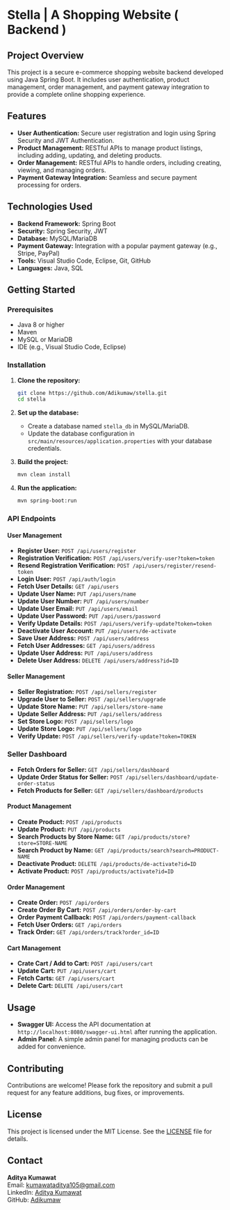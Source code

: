 # Stella | A Shopping Website ( Backend )

## Project Overview
This project is a secure e-commerce shopping website backend developed using Java Spring Boot. It includes user authentication, product management, order management, and payment gateway integration to provide a complete online shopping experience.

## Features
- **User Authentication:** Secure user registration and login using Spring Security and JWT Authentication.
- **Product Management:** RESTful APIs to manage product listings, including adding, updating, and deleting products.
- **Order Management:** RESTful APIs to handle orders, including creating, viewing, and managing orders.
- **Payment Gateway Integration:** Seamless and secure payment processing for orders.

## Technologies Used
- **Backend Framework:** Spring Boot
- **Security:** Spring Security, JWT
- **Database:** MySQL/MariaDB
- **Payment Gateway:** Integration with a popular payment gateway (e.g., Stripe, PayPal)
- **Tools:** Visual Studio Code, Eclipse, Git, GitHub
- **Languages:** Java, SQL

## Getting Started

### Prerequisites
- Java 8 or higher
- Maven
- MySQL or MariaDB
- IDE (e.g., Visual Studio Code, Eclipse)

### Installation

1. **Clone the repository:**
    ```sh
    git clone https://github.com/Adikumaw/stella.git
    cd stella
    ```

2. **Set up the database:**
    - Create a database named `stella_db` in MySQL/MariaDB.
    - Update the database configuration in `src/main/resources/application.properties` with your database credentials.

3. **Build the project:**
    ```sh
    mvn clean install
    ```

4. **Run the application:**
    ```sh
    mvn spring-boot:run
    ```

### API Endpoints

#### User Management
- **Register User:** `POST /api/users/register`
- **Registration Verification:** `POST /api/users/verify-user?token=token`
- **Resend Registration Verification:** `POST /api/users/register/resend-token`
- **Login User:** `POST /api/auth/login`
- **Fetch User Details:** `GET /api/users`
- **Update User Name:** `PUT /api/users/name`
- **Update User Number:** `PUT /api/users/number`
- **Update User Email:** `PUT /api/users/email`
- **Update User Password:** `PUT /api/users/password`
- **Verify Update Details:** `POST /api/users/verify-update?token=token`
- **Deactivate User Account:** `PUT /api/users/de-activate`
- **Save User Address:** `POST /api/users/address`
- **Fetch User Addresses:** `GET /api/users/address`
- **Update User Address:** `PUT /api/users/address`
- **Delete User Address:** `DELETE /api/users/address?id=ID`

#### Seller Management
- **Seller Registration:** `POST /api/sellers/register`
- **Upgrade User to Seller:** `POST /api/sellers/upgrade`
- **Update Store Name:** `PUT /api/sellers/store-name`
- **Update Seller Address:** `PUT /api/sellers/address`
- **Set Store Logo:** `POST /api/sellers/logo`
- **Update Store Logo:** `PUT /api/sellers/logo`
- **Verify Update:** `POST /api/sellers/verify-update?token=TOKEN`

### Seller Dashboard
- **Fetch Orders for Seller:** `GET /api/sellers/dashboard`
- **Update Order Status for Seller:** `POST /api/sellers/dashboard/update-order-status`
- **Fetch Products for Seller:** `GET /api/sellers/dashboard/products`

#### Product Management
- **Create Product:** `POST /api/products`
- **Update Product:** `PUT /api/products`
- **Search Products by Store Name:** `GET /api/products/store?store=STORE-NAME`
- **Search Product by Name:** `GET /api/products/search?search=PRODUCT-NAME`
- **Deactivate Product:** `DELETE /api/products/de-activate?id=ID`
- **Activate Product:** `POST /api/products/activate?id=ID`

#### Order Management
- **Create Order:** `POST /api/orders`
- **Create Order By Cart:** `POST /api/orders/order-by-cart`
- **Order Payment Callback:** `POST /api/orders/payment-callback`
- **Fetch User Orders:** `GET /api/orders`
- **Track Order:** `GET /api/orders/track?order_id=ID`

#### Cart Management
- **Crate Cart / Add to Cart:** `POST /api/users/cart`
- **Update Cart:** `PUT /api/users/cart`
- **Fetch Carts:** `GET /api/users/cart`
- **Delete Cart:** `DELETE /api/users/cart`

## Usage
- **Swagger UI:** Access the API documentation at `http://localhost:8080/swagger-ui.html` after running the application.
- **Admin Panel:** A simple admin panel for managing products can be added for convenience.

## Contributing
Contributions are welcome! Please fork the repository and submit a pull request for any feature additions, bug fixes, or improvements.

## License
This project is licensed under the MIT License. See the [LICENSE](LICENSE) file for details.

## Contact
**Aditya Kumawat**  
Email: [kumawataditya105@gmail.com](mailto:kumawataditya105@gmail.com)  
LinkedIn: [Aditya Kumawat](http://www.linkedin.com/in/adityakumawat105)  
GitHub: [Adikumaw](http://github.com/Adikumaw)
